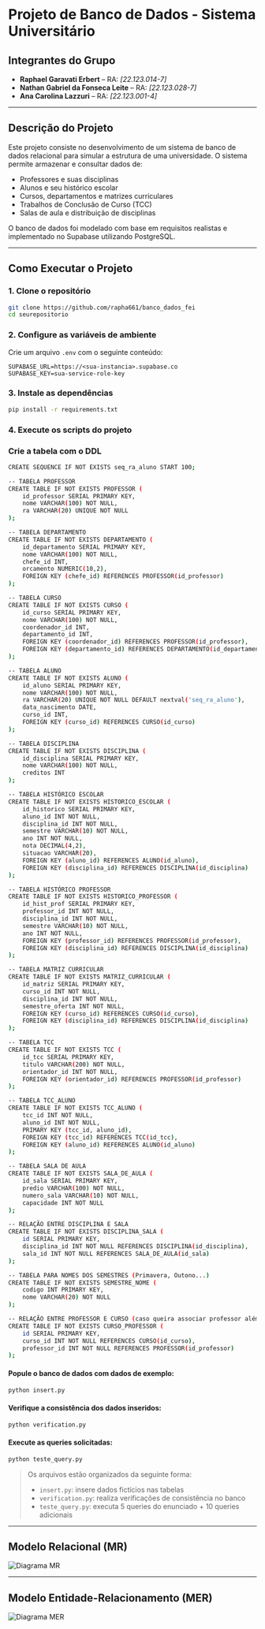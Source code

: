 
# Projeto de Banco de Dados - Sistema Universitário

## Integrantes do Grupo

- **Raphael Garavati Erbert** – RA: *[22.123.014-7]*
- **Nathan Gabriel da Fonseca Leite** – RA: *[22.123.028-7]*
- **Ana Carolina Lazzuri** – RA: *[22.123.001-4]*

---

## Descrição do Projeto

Este projeto consiste no desenvolvimento de um sistema de banco de dados relacional para simular a estrutura de uma universidade. O sistema permite armazenar e consultar dados de:

- Professores e suas disciplinas
- Alunos e seu histórico escolar
- Cursos, departamentos e matrizes curriculares
- Trabalhos de Conclusão de Curso (TCC)
- Salas de aula e distribuição de disciplinas

O banco de dados foi modelado com base em requisitos realistas e implementado no Supabase utilizando PostgreSQL.

---

## Como Executar o Projeto

### 1. Clone o repositório
```bash
git clone https://github.com/rapha661/banco_dados_fei
cd seurepositorio
```

### 2. Configure as variáveis de ambiente

Crie um arquivo `.env` com o seguinte conteúdo:
```
SUPABASE_URL=https://<sua-instancia>.supabase.co
SUPABASE_KEY=sua-service-role-key
```

### 3. Instale as dependências
```bash
pip install -r requirements.txt
```

### 4. Execute os scripts do projeto

### Crie a tabela com o DDL
```bash
CREATE SEQUENCE IF NOT EXISTS seq_ra_aluno START 100;

-- TABELA PROFESSOR
CREATE TABLE IF NOT EXISTS PROFESSOR (
    id_professor SERIAL PRIMARY KEY,
    nome VARCHAR(100) NOT NULL,
    ra VARCHAR(20) UNIQUE NOT NULL
);

-- TABELA DEPARTAMENTO
CREATE TABLE IF NOT EXISTS DEPARTAMENTO (
    id_departamento SERIAL PRIMARY KEY,
    nome VARCHAR(100) NOT NULL,
    chefe_id INT,
    orcamento NUMERIC(10,2),
    FOREIGN KEY (chefe_id) REFERENCES PROFESSOR(id_professor)
);

-- TABELA CURSO
CREATE TABLE IF NOT EXISTS CURSO (
    id_curso SERIAL PRIMARY KEY,
    nome VARCHAR(100) NOT NULL,
    coordenador_id INT,
    departamento_id INT,
    FOREIGN KEY (coordenador_id) REFERENCES PROFESSOR(id_professor),
    FOREIGN KEY (departamento_id) REFERENCES DEPARTAMENTO(id_departamento)
);

-- TABELA ALUNO
CREATE TABLE IF NOT EXISTS ALUNO (
    id_aluno SERIAL PRIMARY KEY,
    nome VARCHAR(100) NOT NULL,
    ra VARCHAR(20) UNIQUE NOT NULL DEFAULT nextval('seq_ra_aluno'),
    data_nascimento DATE,
    curso_id INT,
    FOREIGN KEY (curso_id) REFERENCES CURSO(id_curso)
);

-- TABELA DISCIPLINA
CREATE TABLE IF NOT EXISTS DISCIPLINA (
    id_disciplina SERIAL PRIMARY KEY,
    nome VARCHAR(100) NOT NULL,
    creditos INT
);

-- TABELA HISTÓRICO ESCOLAR
CREATE TABLE IF NOT EXISTS HISTORICO_ESCOLAR (
    id_historico SERIAL PRIMARY KEY,
    aluno_id INT NOT NULL,
    disciplina_id INT NOT NULL,
    semestre VARCHAR(10) NOT NULL,
    ano INT NOT NULL,
    nota DECIMAL(4,2),
    situacao VARCHAR(20),
    FOREIGN KEY (aluno_id) REFERENCES ALUNO(id_aluno),
    FOREIGN KEY (disciplina_id) REFERENCES DISCIPLINA(id_disciplina)
);

-- TABELA HISTÓRICO PROFESSOR
CREATE TABLE IF NOT EXISTS HISTORICO_PROFESSOR (
    id_hist_prof SERIAL PRIMARY KEY,
    professor_id INT NOT NULL,
    disciplina_id INT NOT NULL,
    semestre VARCHAR(10) NOT NULL,
    ano INT NOT NULL,
    FOREIGN KEY (professor_id) REFERENCES PROFESSOR(id_professor),
    FOREIGN KEY (disciplina_id) REFERENCES DISCIPLINA(id_disciplina)
);

-- TABELA MATRIZ CURRICULAR
CREATE TABLE IF NOT EXISTS MATRIZ_CURRICULAR (
    id_matriz SERIAL PRIMARY KEY,
    curso_id INT NOT NULL,
    disciplina_id INT NOT NULL,
    semestre_oferta INT NOT NULL,
    FOREIGN KEY (curso_id) REFERENCES CURSO(id_curso),
    FOREIGN KEY (disciplina_id) REFERENCES DISCIPLINA(id_disciplina)
);

-- TABELA TCC
CREATE TABLE IF NOT EXISTS TCC (
    id_tcc SERIAL PRIMARY KEY,
    titulo VARCHAR(200) NOT NULL,
    orientador_id INT NOT NULL,
    FOREIGN KEY (orientador_id) REFERENCES PROFESSOR(id_professor)
);

-- TABELA TCC_ALUNO
CREATE TABLE IF NOT EXISTS TCC_ALUNO (
    tcc_id INT NOT NULL,
    aluno_id INT NOT NULL,
    PRIMARY KEY (tcc_id, aluno_id),
    FOREIGN KEY (tcc_id) REFERENCES TCC(id_tcc),
    FOREIGN KEY (aluno_id) REFERENCES ALUNO(id_aluno)
);

-- TABELA SALA DE AULA
CREATE TABLE IF NOT EXISTS SALA_DE_AULA (
    id_sala SERIAL PRIMARY KEY,
    predio VARCHAR(100) NOT NULL,
    numero_sala VARCHAR(10) NOT NULL,
    capacidade INT NOT NULL
);

-- RELAÇÃO ENTRE DISCIPLINA E SALA
CREATE TABLE IF NOT EXISTS DISCIPLINA_SALA (
    id SERIAL PRIMARY KEY,
    disciplina_id INT NOT NULL REFERENCES DISCIPLINA(id_disciplina),
    sala_id INT NOT NULL REFERENCES SALA_DE_AULA(id_sala)
);

-- TABELA PARA NOMES DOS SEMESTRES (Primavera, Outono...)
CREATE TABLE IF NOT EXISTS SEMESTRE_NOME (
    codigo INT PRIMARY KEY,
    nome VARCHAR(20) NOT NULL
);

-- RELAÇÃO ENTRE PROFESSOR E CURSO (caso queira associar professor além de coordenador)
CREATE TABLE IF NOT EXISTS CURSO_PROFESSOR (
    id SERIAL PRIMARY KEY,
    curso_id INT NOT NULL REFERENCES CURSO(id_curso),
    professor_id INT NOT NULL REFERENCES PROFESSOR(id_professor)
);
```

#### Popule o banco de dados com dados de exemplo:
```bash
python insert.py
```

#### Verifique a consistência dos dados inseridos:
```bash
python verification.py
```

#### Execute as queries solicitadas:
```bash
python teste_query.py
```

> Os arquivos estão organizados da seguinte forma:
> - `insert.py`: insere dados fictícios nas tabelas
> - `verification.py`: realiza verificações de consistência no banco
> - `teste_query.py`: executa 5 queries do enunciado + 10 queries adicionais

---

## Modelo Relacional (MR)

![Diagrama MR](diagramas/MR_v2.png)

---

## Modelo Entidade-Relacionamento (MER)

![Diagrama MER](diagramas/MER.png)
